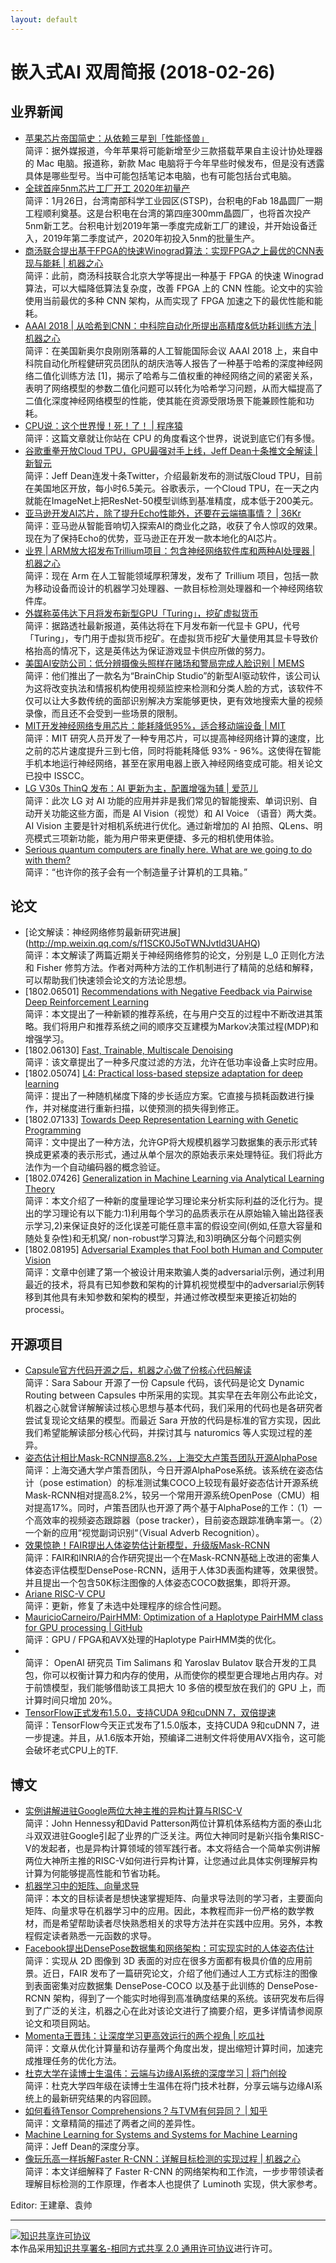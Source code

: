 ```yaml
---
layout: default
---
```


# 嵌入式AI 双周简报 (2018-02-26)

## 业界新闻

- [苹果芯片帝国简史：从依赖三星到「性能怪兽」](http://mp.weixin.qq.com/s/Rjwv3YslXxS3RzyZjw6gxQ)</br>
简评：据外媒报道，今年苹果将可能新增至少三款搭载苹果自主设计协处理器的 Mac 电脑。报道称，新款 Mac 电脑将于今年早些时候发布，但是没有透露具体是哪些型号。当中可能包括笔记本电脑，也有可能包括台式电脑。
- [全球首座5nm芯片工厂开工 2020年初量产](https://m.cnbeta.com/view/693393.htm?from=groupmessage&isappinstalled=0) <br />
简评：1月26日，台湾南部科学工业园区(STSP)，台积电的Fab 18晶圆厂一期工程顺利奠基。这是台积电在台湾的第四座300mm晶圆厂，也将首次投产5nm新工艺。台积电计划2019年第一季度完成新工厂的建设，并开始设备迁入，2019年第二季度试产，2020年初投入5nm的批量生产。
- [商汤联合提出基于FPGA的快速Winograd算法：实现FPGA之上最优的CNN表现与能耗 | 机器之心](http://mp.weixin.qq.com/s/jCPHXVI_utwnxaHqvW5nyA)<br />
简评：此前，商汤科技联合北京大学等提出一种基于 FPGA 的快速 Winograd 算法，可以大幅降低算法复杂度，改善 FPGA 上的 CNN 性能。论文中的实验使用当前最优的多种 CNN 架构，从而实现了 FPGA 加速之下的最优性能和能耗。
- [AAAI 2018 | 从哈希到CNN：中科院自动化所提出高精度&低功耗训练方法 | 机器之心](http://mp.weixin.qq.com/s/ZmxFyWDvTJzRuyrxbro-nw)<br />
简评：在美国新奥尔良刚刚落幕的人工智能国际会议 AAAI 2018 上，来自中科院自动化所程健研究员团队的胡庆浩等人报告了一种基于哈希的深度神经网络二值化训练方法 [1]，揭示了哈希与二值权重的神经网络之间的紧密关系，表明了网络模型的参数二值化问题可以转化为哈希学习问题，从而大幅提高了二值化深度神经网络模型的性能，使其能在资源受限场景下能兼顾性能和功耗。
- [CPU说：这个世界慢！死！了！ | 程序猿](http://mp.weixin.qq.com/s/X8mQCugBAKWx5rsnF--9XA)<br />
简评：这篇文章就让你站在 CPU 的角度看这个世界，说说到底它们有多慢。
- [谷歌重拳开放Cloud TPU，GPU最强对手上线，Jeff Dean十条推文全解读 | 新智元](http://mp.weixin.qq.com/s/cspTJn2QAqFZNETM2xJEtA)<br />
简评：Jeff Dean连发十条Twitter，介绍最新发布的测试版Cloud TPU，目前在美国地区开放，每小时6.5美元。谷歌表示，一个Cloud TPU，在一天之内就能在ImageNet上把ResNet-50模型训练到基准精度，成本低于200美元。
- [亚马逊开发AI芯片，除了提升Echo性能外，还要在云端搞事情？ | 36Kr](https://m.sohu.com/a/222520503_114778/?pvid=000115_3w_a&_f=index_pagerecom_3)<br />
简评：亚马逊从智能音响切入探索AI的商业化之路，收获了令人惊叹的效果。现在为了保持Echo的优势，亚马逊正在开发一款本地化的AI芯片。
- [业界 | ARM放大招发布Trillium项目：包含神经网络软件库和两种AI处理器 | 机器之心](http://mp.weixin.qq.com/s/LtkDbsTiMTxy4MSnmZo9nQ)<br />
简评：现在 Arm 在人工智能领域厚积薄发，发布了 Trillium 项目，包括一款为移动设备而设计的机器学习处理器、一款目标检测处理器和一个神经网络软件库。
- [外媒称英伟达下月将发布新型GPU「Turing」，挖矿虚拟货币](http://mp.weixin.qq.com/s/d8HHoOh2-XUX3B5CV09ApA)<br />
简评：据路透社最新报道，英伟达将在下月发布新一代显卡 GPU，代号「Turing」，专门用于虚拟货币挖矿。在虚拟货币挖矿大量使用其显卡导致价格抬高的情况下，这是英伟达为保证游戏显卡供应所做的努力。
- [美国AI安防公司：低分辨摄像头照样在赌场和警局完成人脸识别 | MEMS](http://mp.weixin.qq.com/s/lrT_QDybLGUt3bMqFvUUyg)<br />
简评：他们推出了一款名为“BrainChip Studio”的新型AI驱动软件，该公司认为这将改变执法和情报机构使用视频监控来检测和分类人脸的方式，该软件不仅可以让大多数传统的面部识别解决方案能够更快，更有效地搜索大量的视频录像，而且还不会受到一些场景的限制。
- [MIT开发神经网络专用芯片：能耗降低95%，适合移动端设备 | MIT](http://mp.weixin.qq.com/s/TT8zDFZK1VWeJpZAIGeAQA)<br />
简评：MIT 研究人员开发了一种专用芯片，可以提高神经网络计算的速度，比之前的芯片速度提升三到七倍，同时将能耗降低 93% - 96%。这使得在智能手机本地运行神经网络，甚至在家用电器上嵌入神经网络变成可能。相关论文已投中 ISSCC。
- [LG V30s ThinQ 发布：AI 更新为主，配置增强为辅 | 爱范儿](http://mp.weixin.qq.com/s/ZjIMHSN7QsDA0l_zz1ZyUA)<br />
简评：此次 LG 对 AI 功能的应用并非是我们常见的智能搜索、单词识别、自动开关功能这些方面，而是 AI Vision（视觉）和 AI Voice （语音）两大类。AI Vision 主要是针对相机系统进行优化。通过新增加的 AI 拍照、QLens、明亮模式三项新功能，能为用户带来更便捷、多元的相机使用体验。
- [Serious quantum computers are finally here. What are we going to do with them?](https://www.technologyreview.com/s/610250/hello-quantum-world/)<br />
简评：“也许你的孩子会有一个制造量子计算机的工具箱。”


## 论文
- [论文解读：神经网络修剪最新研究进展] (http://mp.weixin.qq.com/s/f1SCK0J5oTWNJvtld3UAHQ)</br>
简评：本文解读了两篇近期关于神经网络修剪的论文，分别是 L_0 正则化方法和 Fisher 修剪方法。作者对两种方法的工作机制进行了精简的总结和解释，可以帮助我们快速领会论文的方法论思想。
- [1802.06501] [Recommendations with Negative Feedback via Pairwise Deep Reinforcement Learning](https://arxiv.org/abs/1802.06501)</br>
简评：本文提出了一种新颖的推荐系统，在与用户交互的过程中不断改进其策略。我们将用户和推荐系统之间的顺序交互建模为Markov决策过程(MDP)和增强学习。
- [1802.06130] [Fast, Trainable, Multiscale Denoising](https://arxiv.org/abs/1802.06130)</br>
简评：该文章提出了一种多尺度过滤的方法，允许在低功率设备上实时应用。
- [1802.05074] [L4: Practical loss-based stepsize adaptation for deep learning](https://arxiv.org/abs/1802.05074)</br>
简评：提出了一种随机梯度下降的步长适应方案。它直接与损耗函数进行操作，并对梯度进行重新扫描，以使预测的损失得到修正。
- [1802.07133] [Towards Deep Representation Learning with Genetic Programming](https://arxiv.org/abs/1802.07133)</br>
简评：文中提出了一种方法，允许GP将大规模机器学习数据集的表示形式转换成更紧凑的表示形式，通过从单个层次的原始表示来处理特征。我们将此方法作为一个自动编码器的概念验证。
- [1802.07426] [Generalization in Machine Learning via Analytical Learning Theory](https://arxiv.org/abs/1802.07426)</br>
简评：本文介绍了一种新的度量理论学习理论来分析实际利益的泛化行为。提出的学习理论有以下能力:1)利用每个学习的品质表示在从原始输入输出路径表示学习,2)来保证良好的泛化误差可能任意丰富的假设空间(例如,任意大容量和随处复杂性)和无机窝/ non-robust学习算法,和3)明确区分每个问题实例
- [1802.08195] [Adversarial Examples that Fool both Human and Computer Vision](https://arxiv.org/abs/1802.08195)</br>
简评：文章中创建了第一个被设计用来欺骗人类的adversarial示例，通过利用最近的技术，将具有已知参数和架构的计算机视觉模型中的adversarial示例转移到其他具有未知参数和架构的模型，并通过修改模型来更接近初始的processi。



## 开源项目

- [Capsule官方代码开源之后，机器之心做了份核心代码解读](https://mp.weixin.qq.com/s/TYE8Z9kogXttvWiL81762w)</br>
简评：Sara Sabour 开源了一份 Capsule 代码，该代码是论文 Dynamic Routing between Capsules 中所采用的实现。其实早在去年刚公布此论文，机器之心就曾详解解读过核心思想与基本代码，我们采用的代码也是各研究者尝试复现论文结果的模型。而最近 Sara 开放的代码是标准的官方实现，因此我们希望能解读部分核心代码，并探讨其与 naturomics 等人实现过程的差异。
- [姿态估计相比Mask-RCNN提高8.2%，上海交大卢策吾团队开源AlphaPose](http://mp.weixin.qq.com/s/-EU4jTElNll9MQomjuqFXA)</br>
简评：上海交通大学卢策吾团队，今日开源AlphaPose系统。该系统在姿态估计（pose estimation）的标准测试集COCO上较现有最好姿态估计开源系统Mask-RCNN相对提高8.2%，较另一个常用开源系统OpenPose（CMU）相对提高17%。同时，卢策吾团队也开源了两个基于AlphaPose的工作：（1）一个高效率的视频姿态跟踪器（pose tracker），目前姿态跟踪准确率第一。（2）一个新的应用“视觉副词识别“（Visual Adverb Recognition）。
- [效果惊艳！FAIR提出人体姿势估计新模型，升级版Mask-RCNN](http://mp.weixin.qq.com/s/4BRwMEr6rFYvkmKXM7rYLg)</br>
简评：FAIR和INRIA的合作研究提出一个在Mask-RCNN基础上改进的密集人体姿态评估模型DensePose-RCNN，适用于人体3D表面构建等，效果很赞。并且提出一个包含50K标注图像的人体姿态COCO数据集，即将开源。
- [Ariane RISC-V CPU](https://github.com/pulp-platform/ariane)</br>
简评：更新，修复了未选中处理程序的综合性问题。
- [MauricioCarneiro/PairHMM: Optimization of a Haplotype PairHMM class for GPU processing | GitHub](https://github.com/MauricioCarneiro/PairHMM) <br />
简评：GPU / FPGA和AVX处理的Haplotype PairHMM类的优化。
- [](http://mp.weixin.qq.com/s/glwjwXNNoMYBmhgwEcpUeg)</br>
简评： OpenAI 研究员 Tim Salimans 和 Yaroslav Bulatov 联合开发的工具包，你可以权衡计算力和内存的使用，从而使你的模型更合理地占用内存。对于前馈模型，我们能够借助该工具把大 10 多倍的模型放在我们的 GPU 上，而计算时间只增加 20%。
- [TensorFlow正式发布1.5.0，支持CUDA 9和cuDNN 7，双倍提速](http://mp.weixin.qq.com/s/ilBcSQ5RGAx9Fp7oSri3sA)</br>
简评：TensorFlow今天正式发布了1.5.0版本，支持CUDA 9和cuDNN 7，进一步提速。并且，从1.6版本开始，预编译二进制文件将使用AVX指令，这可能会破坏老式CPU上的TF.

## 博文

- [实例讲解进驻Google两位大神主推的异构计算与RISC-V](http://mp.weixin.qq.com/s/_STTC9B8WUIyown5OBBvTg)<br />
简评：John Hennessy和David Patterson两位计算机体系结构方面的泰山北斗双双进驻Google引起了业界的广泛关注。两位大神同时是新兴指令集RISC-V的发起者，也是异构计算领域的领军践行者。本文将结合一个简单实例讲解两位大神所主推的RISC-V如何进行异构计算，让您通过此具体实例理解异构计算为何能够提高性能和节省功耗。
- [机器学习中的矩阵、向量求导](http://mp.weixin.qq.com/s/3mDVl1JyPHDt83Y1Hak5Zg)<br />
简评：本文的目标读者是想快速掌握矩阵、向量求导法则的学习者，主要面向矩阵、向量求导在机器学习中的应用。因此，本教程而非一份严格的数学教材，而是希望帮助读者尽快熟悉相关的求导方法并在实践中应用。另外，本教程假定读者熟悉一元函数的求导。
- [Facebook提出DensePose数据集和网络架构：可实现实时的人体姿态估计](http://mp.weixin.qq.com/s/sFd9hrMrKDl5UJwlY6N7mw)</br>
简评：实现从 2D 图像到 3D 表面的对应在很多方面都有极具价值的应用前景。近日，FAIR 发布了一篇研究论文，介绍了他们通过人工方式标注的图像到表面密集对应数据集 DensePose-COCO 以及基于此训练的 DensePose-RCNN 架构，得到了一个能实时地得到高准确度结果的系统。该研究发布后得到了广泛的关注，机器之心在此对该论文进行了摘要介绍，更多详情请参阅原论文和项目网站。
- [Momenta王晋玮：让深度学习更高效运行的两个视角 | 吃瓜社](https://mp.weixin.qq.com/s/FN_EsIGV2DLvm7RAi8iySw)</br>
简评：文章从优化计算量和访存量两个角度出发，提出缩短计算时间，加速完成推理任务的优化方法。
- [杜克大学在读博士生温伟：云端与边缘AI系统的深度学习 | 将门创投](http://mp.weixin.qq.com/s/JmlbQMLqBt24RJiCxRkmlg)</br>
简评：杜克大学四年级在读博士生温伟在将门技术社群，分享云端与边缘AI系统上的最新研究结果的内容回顾。
- [如何看待Tensor Comprehensions？与TVM有何异同？ | 知乎](https://www.zhihu.com/question/267167829/answer/319558580?utm_medium=social&utm_source=wechat_session) <br />
简评：文章精简的描述了两者之间的差异性。
- [Machine Learning for Systems and Systems for Machine Learning](http://learningsys.org/nips17/assets/slides/dean-nips17.pdf) <br />
简评：Jeff Dean的深度分享。
- [像玩乐高一样拆解Faster R-CNN：详解目标检测的实现过程 | 机器之心](http://mp.weixin.qq.com/s/M_i38L2brq69BYzmaPeJ9w) <br />
简评：本文详细解释了 Faster R-CNN 的网络架构和工作流，一步步带领读者理解目标检测的工作原理，作者本人也提供了 Luminoth 实现，供大家参考。


Editor: 王建章、袁帅

----

<a rel="license" href="http://creativecommons.org/licenses/by-sa/2.0/"><img alt="知识共享许可协议" style="border-width:0" src="https://i.creativecommons.org/l/by-sa/2.0/88x31.png" /></a><br />本作品采用<a rel="license" href="http://creativecommons.org/licenses/by-sa/2.0/">知识共享署名-相同方式共享 2.0 通用许可协议</a>进行许可。
